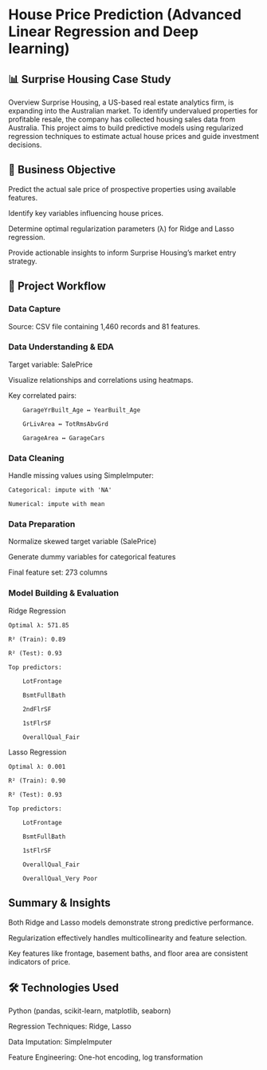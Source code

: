 # House Price Prediction (Advanced Linear Regression and Deep learning)

## 📊 Surprise Housing Case Study
Overview
Surprise Housing, a US-based real estate analytics firm, is expanding into the Australian market. To identify undervalued properties for profitable resale, the company has collected housing sales data from Australia. This project aims to build predictive models using regularized regression techniques to estimate actual house prices and guide investment decisions.

## 🎯 Business Objective
Predict the actual sale price of prospective properties using available features.

Identify key variables influencing house prices.

Determine optimal regularization parameters (λ) for Ridge and Lasso regression.

Provide actionable insights to inform Surprise Housing’s market entry strategy.

## 🧭 Project Workflow
### Data Capture

Source: CSV file containing 1,460 records and 81 features.

###  Data Understanding & EDA

Target variable: SalePrice

Visualize relationships and correlations using heatmaps.

Key correlated pairs:

        GarageYrBuilt_Age ↔ YearBuilt_Age

        GrLivArea ↔ TotRmsAbvGrd

        GarageArea ↔ GarageCars

### Data Cleaning

Handle missing values using SimpleImputer:

    Categorical: impute with 'NA'

    Numerical: impute with mean

###  Data Preparation

Normalize skewed target variable (SalePrice)

Generate dummy variables for categorical features

Final feature set: 273 columns

###  Model Building & Evaluation

Ridge Regression

    Optimal λ: 571.85

    R² (Train): 0.89

    R² (Test): 0.93

    Top predictors:

        LotFrontage

        BsmtFullBath

        2ndFlrSF

        1stFlrSF

        OverallQual_Fair

Lasso Regression

    Optimal λ: 0.001

    R² (Train): 0.90

    R² (Test): 0.93

    Top predictors:

        LotFrontage

        BsmtFullBath

        1stFlrSF

        OverallQual_Fair

        OverallQual_Very Poor

## Summary & Insights

Both Ridge and Lasso models demonstrate strong predictive performance.

Regularization effectively handles multicollinearity and feature selection.

Key features like frontage, basement baths, and floor area are consistent indicators of price.

## 🛠 Technologies Used
Python (pandas, scikit-learn, matplotlib, seaborn)

Regression Techniques: Ridge, Lasso

Data Imputation: SimpleImputer

Feature Engineering: One-hot encoding, log transformation